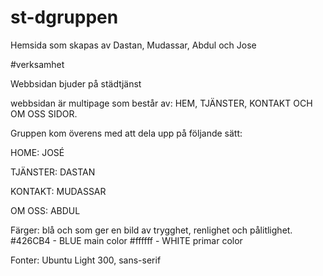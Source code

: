 # st-dgruppen

Hemsida som skapas av Dastan, Mudassar, Abdul och Jose

#verksamhet

Webbsidan bjuder på städtjänst

webbsidan är multipage som består av: HEM, TJÄNSTER, KONTAKT OCH OM OSS SIDOR.

Gruppen kom överens med att dela upp på följande sätt:

HOME: JOSÉ

TJÄNSTER: DASTAN

KONTAKT: MUDASSAR

OM OSS: ABDUL

Färger: blå och som ger en bild av trygghet, renlighet och pålitlighet.
#426CB4 - BLUE main color
#ffffff - WHITE primar color

Fonter: Ubuntu Light 300, sans-serif
